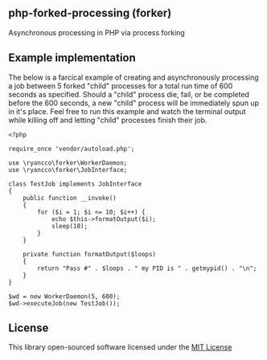 ## php-forked-processing (forker)
Asynchronous processing in PHP via process forking

## Example implementation
The below is a farcical example of creating and asynchronously processing a job between 5 forked "child" processes for a total run time of 600 seconds as specified. Should a "child" process die, fail, or be completed before the 600 seconds, a new "child" process will be immediately spun up in it's place. Feel free to run this example and watch the terminal output while killing off and letting "child" processes finish their job.

```$php
<?php

require_once 'vendor/autoload.php';

use \ryancco\forker\WorkerDaemon;
use \ryancco\forker\JobInterface;

class TestJob implements JobInterface
{
    public function __invoke()
    {
        for ($i = 1; $i <= 10; $i++) {
            echo $this->formatOutput($i);
            sleep(10);
        }
    }

    private function formatOutput($loops)
    {
        return "Pass #" . $loops . " my PID is " . getmypid() . "\n";
    }
}

$wd = new WorkerDaemon(5, 600);
$wd->executeJob(new TestJob());

```

## License
This library open-sourced software licensed under the [MIT License](http://opensource.org/licenses/MIT)
